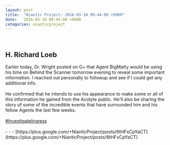 ```yaml
---
layout: post
title:  "Niantic Project: 2016-03-10 09:44:00 +0900"
date:   2016-03-10 09:44:00 +0900
categories: nianticproject
---
```

<div class="shared"><br /><h2>H. Richard Loeb</h2>Earlier today, Dr. Wright posted on G+ that Agent BigMatty would be using his time on Behind the Scanner tomorrow evening to reveal some important information. I reached out personally to followup and see if I could get any additional info.<br /><br />He confirmed that he intends to use his appearance to make some or all of this information he gained from the Acolyte public. He'll also be sharing the story of some of the incredible events that have surrounded him and his fellow Agents the last few weeks.<br /><br /><a rel="nofollow" class="ot-hashtag" href="https://plus.google.com/s/%23InvestigateIngress">#InvestigateIngress</a><br /><br /></div>
- - -
[https://plus.google.com/+NianticProject/posts/6tHFxCpYaCT](https://plus.google.com/+NianticProject/posts/6tHFxCpYaCT)
